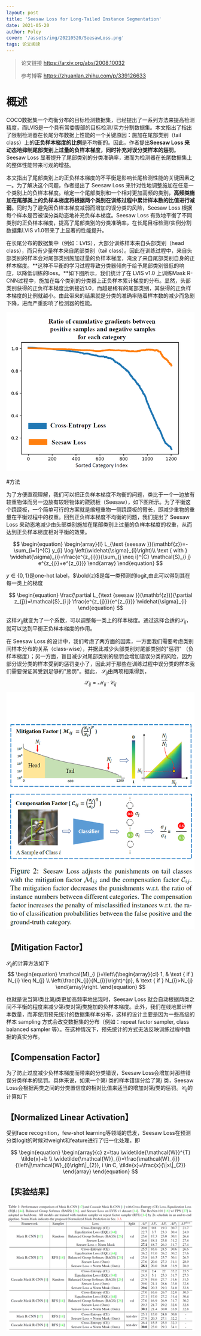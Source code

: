 ```yaml
---
layout: post
title: 'Seesaw Loss for Long-Tailed Instance Segmentation'
date: 2021-05-20
author: Poley
cover: '/assets/img/20210520/SeesawLoss.png'
tags: 论文阅读
---
```


> 论文链接 https://arxiv.org/abs/2008.10032
> 
> 参考博客 https://zhuanlan.zhihu.com/p/339126633

# 概述

COCO数据集一个均衡分布的目标检测数据集，已经提出了一系列方法来提高检测精度，而LVIS是一个具有常委腹部的目标检测/实力分割数据集。本文指出了指出了限制检测器在长尾分布数据上性能的一个关键原因：施加在尾部类别（tail class）上的**正负样本梯度的比例**是不均衡的。因此，作者提出**Seesaw Loss 来动态地抑制尾部类别上过量的负样本梯度，同时补充对误分类样本的惩罚**。 Seesaw Loss 显著提升了尾部类别的分类准确率，进而为检测器在长尾数据集上的整体性能带来可观的增益。

本文指出了尾部类别上的正负样本梯度的不平衡是影响长尾检测性能的关键因素之一。为了解决这个问题，作者提出了 Seesaw Loss 来针对性地调整施加在任意一个类别上的负样本梯度。给定一个尾部类别和一个相对更加高频的类别，**高频类施加在尾部类上的负样本梯度将根据两个类别在训练过程中累计样本数的比值进行减弱**。同时为了避免因负样本梯度减弱而增加的误分类的风险，Seesaw Loss 根据每个样本是否被误分类动态地补充负样本梯度。Seesaw Loss 有效地平衡了不同类别的正负样本梯度，提高了尾部类别的分类准确率，在长尾目标检测/实例分割数据集LVIS v1.0带来了上显著的性能提升。

在长尾分布的数据集中（例如：LVIS），大部分训练样本来自头部类别（head class），而只有少量样本来自尾部类别（tail class）。因此在训练过程中，来自头部类别的样本会对尾部类别施加过量的负样本梯度，淹没了来自尾部类别自身的正样本梯度。**这种不平衡的学习过程导致分类器倾向于给予尾部类别很低的响应，以降低训练的loss。**如下图所示，我们统计了在 LVIS v1.0 上训练Mask R-CNN过程中，施加在每个类别的分类器上正负样本累计梯度的分布。显然，头部类别获得的正负样本梯度比例接近1.0，而越是稀有的尾部类别，其获得的正负样本梯度的比例就越小。由此带来的结果就是分类的准确率随着样本数的减少而急剧下降，进而严重影响了检测器的性能。

![样本不平衡带来的正负梯度比例失衡](/assets/img/20210520/SeesawLossGradient.png)

#方法

为了方便直观理解，我们可以把正负样本梯度不均衡的问题，类比于一个一边放有较重物体而另一边放有较轻物体的跷跷板（Seesaw），如下图所示。为了平衡这个跷跷板，一个简单可行的方案就是缩短重物一侧跷跷板的臂长，即减少重物的重量在平衡过程中的权重。回到正负样本梯度不均衡的问题，我们提出了 Seesaw Loss 来动态地减少由头部类别施加在尾部类别上过量的负样本梯度的权重，从而达到正负样本梯度相对平衡的效果。

$$
\begin{equation}
\begin{array}{l}
L_{\text {seesaw }}(\mathbf{z})=-\sum_{i=1}^{C} y_{i} \log \left(\widehat{\sigma}_{i}\right)\\
\text { with } \widehat{\sigma}_{i}=\frac{e^{z_{i}}}{\sum_{j \neq i}^{C} \mathcal{S}_{i j} e^{z_{j}}+e^{z_{i}}}
\end{array}
\end{equation}
$$

$y \in \{0, 1\}$是one-hot label，$\bold{z}$是每一类预测的logit,由此可以得到其在每一类上的梯度

$$
\begin{equation}
\frac{\partial L_{\text {seesaw }}(\mathbf{z})}{\partial z_{j}}=\mathcal{S}_{i j} \frac{e^{z_{j}}}{e^{z_{i}}} \widehat{\sigma}_{i}
\end{equation}
$$

这样$\mathcal{S}_{ij}$就变为了一个系数，可以调整每一类上的样本梯度。通过选择合适的$\mathcal{S}_{ij}$，就可以达到平衡正负样本梯度的作用。

在 Seesaw Loss 的设计中，我们考虑了两方面的因素，一方面我们需要考虑类别间样本分布的关系（class-wise），并据此减少头部类别对尾部类别的"惩罚" （负样本梯度）；另一方面，盲目减少对尾部类别的惩罚会增加错误分类的风险，因为部分误分类的样本受到的惩罚变小了，因此对于那些在训练过程中误分类的样本我们需要保证其受到足够的"惩罚"。据此， $\mathcal{S}_{ij}$由两项相乘得到，
$$
\begin{equation}
\mathcal{S}_{i j}=\mathcal{M}_{i j} \cdot \mathcal{C}_{i j}
\end{equation}
$$

![](/assets/img/20210520/SeesawLossCurve.png)

## 【Mitigation Factor】
$\mathcal{S}_{ij}$的计算方法如下
$$
\begin{equation}
\mathcal{M}_{i j}=\left\{\begin{array}{cl}
1, & \text { if } N_{i} \leq N_{j} \\
\left(\frac{N_{j}}{N_{i}}\right)^{p}, & \text { if } N_{i}>N_{j}
\end{array}\right.
\end{equation}
$$

也就是说当第$i$类比第$j$类更加高频率地出现时，Seesaw Loss 就会自动根据两类之间不平衡的程度来减少第$i$类对第$j$类施加的负样本梯度。此外，我们在线地累计样本数量，而非使用预先统计的数据集样本分布，这样的设计主要是因为一些高级的样本 sampling 方式会改变数据集的分布（例如：repeat factor sampler, class balanced sampler 等）。在这种情况下，预先统计的方式无法反映训练过程中数据的真实分布。

## 【Compensation Factor】
为了防止过度减少负样本梯度而带来的分类错误，Seesaw Loss会增加对那些错误分类样本的惩罚。具体来说，如果一个第$i$ 类的样本错误分给了第$j$ 类，Seesaw Loss会根据两类之间的分类置信度的相对比值来适当的增加对第$j$类的惩罚。$\mathcal{C}_{ij}$的计算如下


## 【Normalized Linear Activation】
受到face recognition，few-shot learning等领域的启发，Seesaw Loss在预测分类logit的时候对weight和feature进行了归一化处理，即

$$
\begin{equation}
\begin{array}{c}
z=\tau \widetilde{\mathcal{W}}^{T} \tilde{x}+b \\
\widetilde{\mathcal{W}}_{i}=\frac{\mathcal{W}_{i}}{\left\|\mathcal{W}_{i}\right\|_{2}}, i \in C, \tilde{x}=\frac{x}{\|x\|_{2}}
\end{array}
\end{equation}
$$


## 【实验结果】

![](/assets/img/20210520/SeasawLossResult.png)

